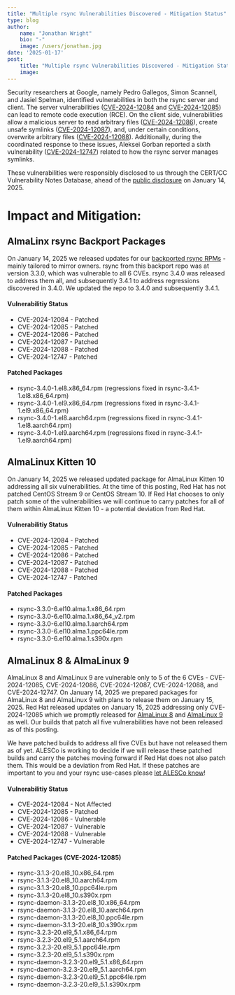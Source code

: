 ```yaml
---
title: "Multiple rsync Vulnerabilities Discovered - Mitigation Status"
type: blog
author: 
    name: "Jonathan Wright"
    bio: "-"
    image: /users/jonathan.jpg
date: '2025-01-17'
post:
    title: "Multiple rsync Vulnerabilities Discovered - Mitigation Status"
    image: 
---
```

Security researchers at Google, namely Pedro Gallegos, Simon Scannell, and Jasiel Spelman, identified vulnerabilities in both the rsync server and client. The server vulnerabilities ([CVE-2024-12084](https://access.redhat.com/security/cve/CVE-2024-12084) and [CVE-2024-12085](https://access.redhat.com/security/cve/CVE-2024-12085)) can lead to remote code execution (RCE). On the client side, vulnerabilities allow a malicious server to read arbitrary files ([CVE-2024-12086](https://access.redhat.com/security/cve/CVE-2024-12086)), create unsafe symlinks ([CVE-2024-12087](https://access.redhat.com/security/cve/CVE-2024-12087)), and, under certain conditions, overwrite arbitrary files ([CVE-2024-12088](https://access.redhat.com/security/cve/CVE-2024-12088)). Additionally, during the coordinated response to these issues, Aleksei Gorban reported a sixth vulnerability ([CVE-2024-12747](https://access.redhat.com/security/cve/CVE-2024-12747)) related to how the rsync server manages symlinks.

These vulnerabilities were responsibly disclosed to us through the CERT/CC Vulnerability Notes Database, ahead of the [public disclosure](https://www.kb.cert.org/vuls/id/952657) on January 14, 2025.

# Impact and Mitigation:

## AlmaLinx rsync Backport Packages
On January 14, 2025 we released updates for our [backported rsync RPMs](https://wiki.almalinux.org/Mirrors.html) - mainly tailored to mirror owners.  rsync from this backport repo was at version 3.3.0, which was vulnerable to all 6 CVEs.  rsync 3.4.0 was released to address them all, and subsequently 3.4.1 to address regressions discovered in 3.4.0.  We updated the repo to 3.4.0 and subsequently 3.4.1.

#### Vulnerabilitiy Status
* CVE-2024-12084 - Patched
* CVE-2024-12085 - Patched
* CVE-2024-12086 - Patched
* CVE-2024-12087 - Patched
* CVE-2024-12088 - Patched
* CVE-2024-12747 - Patched

#### Patched Packages
* rsync-3.4.0-1.el8.x86_64.rpm (regressions fixed in rsync-3.4.1-1.el8.x86_64.rpm)
* rsync-3.4.0-1.el9.x86_64.rpm (regressions fixed in rsync-3.4.1-1.el9.x86_64.rpm)
* rsync-3.4.0-1.el8.aarch64.rpm (regressions fixed in rsync-3.4.1-1.el8.aarch64.rpm)
* rsync-3.4.0-1.el9.aarch64.rpm (regressions fixed in rsync-3.4.1-1.el9.aarch64.rpm)

## AlmaLinux Kitten 10
On January 14, 2025 we released updated package for AlmaLinux Kitten 10 addressing all six vulnerabilities.  At the time of this posting, Red Hat has not patched CentOS Stream 9 or CentOS Stream 10.  If Red Hat chooses to only patch some of the vulnerabilities we will continue to carry patches for all of them within AlmaLinux Kitten 10 - a potential deviation from Red Hat.

#### Vulnerabilitiy Status
* CVE-2024-12084 - Patched
* CVE-2024-12085 - Patched
* CVE-2024-12086 - Patched
* CVE-2024-12087 - Patched
* CVE-2024-12088 - Patched
* CVE-2024-12747 - Patched

#### Patched Packages
* rsync-3.3.0-6.el10.alma.1.x86_64.rpm
* rsync-3.3.0-6.el10.alma.1.x86_64_v2.rpm
* rsync-3.3.0-6.el10.alma.1.aarch64.rpm
* rsync-3.3.0-6.el10.alma.1.ppc64le.rpm
* rsync-3.3.0-6.el10.alma.1.s390x.rpm

## AlmaLinux 8 & AlmaLinux 9
AlmaLinux 8 and AlmaLinux 9 are vulnerable only to 5 of the 6 CVEs - CVE-2024-12085, CVE-2024-12086, CVE-2024-12087, CVE-2024-12088, and CVE-2024-12747.  On January 14, 2025 we prepared packages for AlmaLinux 8 and AlmaLinux 9 with plans to release them on January 15, 2025.  Red Hat released updates on January 15, 2025 addressing only CVE-2024-12085 which we promptly released for [AlmaLinux 8](https://errata.almalinux.org/8/ALSA-2025-0325.html) and [AlmaLinux 9](https://errata.almalinux.org/9/ALSA-2025-0324.html) as well.  Our builds that patch all five vulnerabilities have not been released as of this posting.

We have patched builds to address all five CVEs but have not released them as of yet.  ALESCo is working to decide if we will release these patched builds and carry the patches moving forward if Red Hat does not also patch them.  This would be a deviation from Red Hat.  If these patches are important to you and your rsync use-cases please [let ALESCo know](https://chat.almalinux.org/almalinux/channels/alesco)!

#### Vulnerabilitiy Status
* CVE-2024-12084 - Not Affected
* CVE-2024-12085 - Patched
* CVE-2024-12086 - Vulnerable
* CVE-2024-12087 - Vulnerable
* CVE-2024-12088 - Vulnerable
* CVE-2024-12747 - Vulnerable

#### Patched Packages (CVE-2024-12085)
* rsync-3.1.3-20.el8_10.x86_64.rpm
* rsync-3.1.3-20.el8_10.aarch64.rpm
* rsync-3.1.3-20.el8_10.ppc64le.rpm
* rsync-3.1.3-20.el8_10.s390x.rpm
* rsync-daemon-3.1.3-20.el8_10.x86_64.rpm
* rsync-daemon-3.1.3-20.el8_10.aarch64.rpm
* rsync-daemon-3.1.3-20.el8_10.ppc64le.rpm
* rsync-daemon-3.1.3-20.el8_10.s390x.rpm
* rsync-3.2.3-20.el9_5.1.x86_64.rpm
* rsync-3.2.3-20.el9_5.1.aarch64.rpm
* rsync-3.2.3-20.el9_5.1.ppc64le.rpm
* rsync-3.2.3-20.el9_5.1.s390x.rpm
* rsync-daemon-3.2.3-20.el9_5.1.x86_64.rpm
* rsync-daemon-3.2.3-20.el9_5.1.aarch64.rpm
* rsync-daemon-3.2.3-20.el9_5.1.ppc64le.rpm
* rsync-daemon-3.2.3-20.el9_5.1.s390x.rpm
